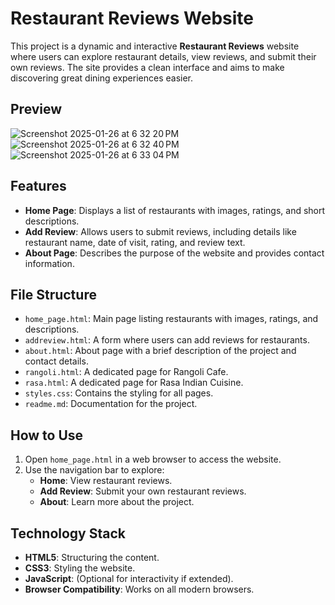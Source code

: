 # Restaurant Reviews Website

This project is a dynamic and interactive **Restaurant Reviews** website where users can explore restaurant details, view reviews, and submit their own reviews. The site provides a clean interface and aims to make discovering great dining experiences easier.

## Preview
![Screenshot 2025-01-26 at 6 32 20 PM](https://github.com/user-attachments/assets/543c0f90-5433-4ea7-ae4a-13f89bcf096a)
![Screenshot 2025-01-26 at 6 32 40 PM](https://github.com/user-attachments/assets/bcc7a765-3cb9-4d47-88b6-ccab052dccd7)
![Screenshot 2025-01-26 at 6 33 04 PM](https://github.com/user-attachments/assets/f57ac015-c4c5-4393-ada4-b84ad964ed48)


## Features

- **Home Page**: Displays a list of restaurants with images, ratings, and short descriptions.
- **Add Review**: Allows users to submit reviews, including details like restaurant name, date of visit, rating, and review text.
- **About Page**: Describes the purpose of the website and provides contact information.

## File Structure

- `home_page.html`: Main page listing restaurants with images, ratings, and descriptions.
- `addreview.html`: A form where users can add reviews for restaurants.
- `about.html`: About page with a brief description of the project and contact details.
- `rangoli.html`: A dedicated page for Rangoli Cafe.
- `rasa.html`: A dedicated page for Rasa Indian Cuisine.
- `styles.css`: Contains the styling for all pages.
- `readme.md`: Documentation for the project.

## How to Use

1. Open `home_page.html` in a web browser to access the website.
2. Use the navigation bar to explore:
   - **Home**: View restaurant reviews.
   - **Add Review**: Submit your own restaurant reviews.
   - **About**: Learn more about the project.

## Technology Stack

- **HTML5**: Structuring the content.
- **CSS3**: Styling the website.
- **JavaScript**: (Optional for interactivity if extended).
- **Browser Compatibility**: Works on all modern browsers.

